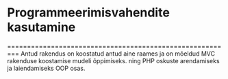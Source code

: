 # Programmeerimisvahendite kasutamine
=========================================================
Antud rakendus on koostatud antud aine raames
ja on mõeldud MVC rakenduse koostamise mudeli õppimiseks.
ning PHP oskuste arendamiseks ja laiendamiseks  OOP osas.
